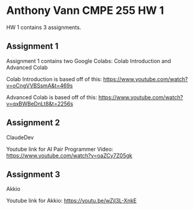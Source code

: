 # Anthony Vann CMPE 255 HW 1
HW 1 contains 3 assignments.

## Assignment 1 
Assignment 1 contains two Google Colabs: Colab Introduction and Advanced Colab

Colab Introduction is based off of this: https://www.youtube.com/watch?v=oCngVVBSsmA&t=469s

Advanced Colab is based off of this: https://www.youtube.com/watch?v=qxBWBeDnLt8&t=2256s

## Assignment 2
ClaudeDev

Youtube link for AI Pair Programmer Video: https://www.youtube.com/watch?v=oaZCy7Z05gk

## Assignment 3
Akkio

Youtube link for Akkio: https://youtu.be/wZjl3L-XnkE 
